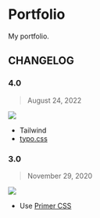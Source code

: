 # Portfolio

My portfolio.

## CHANGELOG

### 4.0

> August 24, 2022

![](https://user-images.githubusercontent.com/42088872/186370941-86b90e66-aaf2-4055-b9ad-e9ea59d99d97.png)

- Tailwind
- [typo.css](https://github.com/sofish/typo.css)

### 3.0

> November 29, 2020

![](https://user-images.githubusercontent.com/42088872/100537280-00690b00-3262-11eb-9b4f-d6196d62974b.jpeg)

- Use [Primer CSS](https://primer.style/css/)